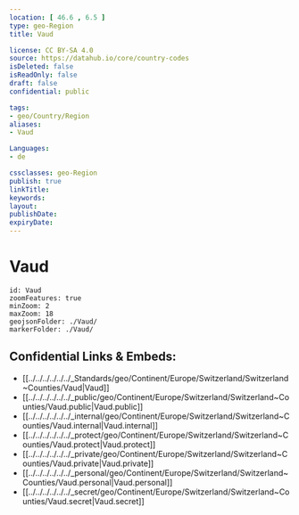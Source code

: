 ```yaml
---
location: [ 46.6 , 6.5 ] 
type: geo-Region
title: Vaud

license: CC BY-SA 4.0
source: https://datahub.io/core/country-codes
isDeleted: false
isReadOnly: false
draft: false
confidential: public

tags:
- geo/Country/Region
aliases:
- Vaud

Languages:
- de

cssclasses: geo-Region
publish: true
linkTitle: 
keywords: 
layout: 
publishDate: 
expiryDate: 
---
```


# Vaud

```leaflet
id: Vaud
zoomFeatures: true 
minZoom: 2 
maxZoom: 18
geojsonFolder: ./Vaud/
markerFolder: ./Vaud/
```


## Confidential Links & Embeds: 
- [[../../../../../../_Standards/geo/Continent/Europe/Switzerland/Switzerland~Counties/Vaud|Vaud]] 
- [[../../../../../../_public/geo/Continent/Europe/Switzerland/Switzerland~Counties/Vaud.public|Vaud.public]] 
- [[../../../../../../_internal/geo/Continent/Europe/Switzerland/Switzerland~Counties/Vaud.internal|Vaud.internal]] 
- [[../../../../../../_protect/geo/Continent/Europe/Switzerland/Switzerland~Counties/Vaud.protect|Vaud.protect]] 
- [[../../../../../../_private/geo/Continent/Europe/Switzerland/Switzerland~Counties/Vaud.private|Vaud.private]] 
- [[../../../../../../_personal/geo/Continent/Europe/Switzerland/Switzerland~Counties/Vaud.personal|Vaud.personal]] 
- [[../../../../../../_secret/geo/Continent/Europe/Switzerland/Switzerland~Counties/Vaud.secret|Vaud.secret]] 

